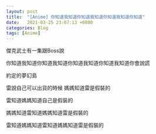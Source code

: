 ```yaml
---
layout: post
title:  "[Anime] 你知道我知道你知道我知道你知道我知道你知道"
date:   2021-03-25 23:07:13 +0800
categories: Blog
tags: [Anime]
---
```


傑克武士有一集跟Boss說

你知道我知道你知道我知道你知道我知道你知道我知道你會說謊

 

約定的夢幻島

雷說自己可以出貨的時候  媽媽知道雷是假裝的

雷知道媽媽知道自己是假裝的

媽媽知道雷知道媽媽知道雷是假裝的

雷知道媽媽知道雷知道媽媽知道雷是假裝的